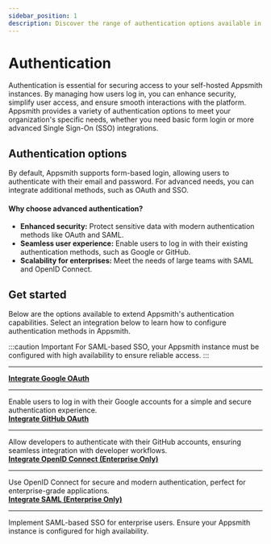 ```yaml
---
sidebar_position: 1
description: Discover the range of authentication options available in Appsmith. Learn how to enhance security and improve user experience with Single Sign-On (SSO), OAuth, and more.
---
```


# Authentication

Authentication is essential for securing access to your self-hosted Appsmith instances. By managing how users log in, you can enhance security, simplify user access, and ensure smooth interactions with the platform. Appsmith provides a variety of authentication options to meet your organization's specific needs, whether you need basic form login or more advanced Single Sign-On (SSO) integrations.

## Authentication options

By default, Appsmith supports form-based login, allowing users to authenticate with their email and password. For advanced needs, you can integrate additional methods, such as OAuth and SSO.

#### Why choose advanced authentication?

- **Enhanced security:** Protect sensitive data with modern authentication methods like OAuth and SAML.
- **Seamless user experience:** Enable users to log in with their existing authentication methods, such as Google or GitHub.
- **Scalability for enterprises:** Meet the needs of large teams with SAML and OpenID Connect.

## Get started

Below are the options available to extend Appsmith's authentication capabilities. Select an integration below to learn how to configure authentication methods in Appsmith.

:::caution Important 
For SAML-based SSO, your Appsmith instance must be configured with high availability to ensure reliable access.
:::

---

<div className="containerGridSampleApp">

   <div className="containerColumnSampleApp columnGrid column-one">
      <div className="containerCol">
         <b><a href="/getting-started/setup/instance-configuration/authentication/google-login">Integrate Google OAuth</a></b>
      </div>
      <hr/>
      <div className="containerDescription">
         Enable users to log in with their Google accounts for a simple and secure authentication experience.
      </div>
   </div>

   <div className="containerColumnSampleApp columnGrid column-two">
      <div className="containerCol">
         <b><a href="/getting-started/setup/instance-configuration/authentication/github-login">Integrate GitHub OAuth</a></b>
      </div>
      <hr/>
      <div className="containerDescription">
         Allow developers to authenticate with their GitHub accounts, ensuring seamless integration with developer workflows.
      </div>
   </div>

</div>

<div className="containerGridSampleApp">

   <div className="containerColumnSampleApp columnGrid column-one">
      <div className="containerCol">
         <b><a href="/getting-started/setup/instance-configuration/authentication/openid-connect-oidc">Integrate OpenID Connect (Enterprise Only)</a></b>
      </div>
      <hr/>
      <div className="containerDescription">
         Use OpenID Connect for secure and modern authentication, perfect for enterprise-grade applications.
      </div>
   </div>

   <div className="containerColumnSampleApp columnGrid column-two">
      <div className="containerCol">
         <b><a href="/getting-started/setup/instance-configuration/authentication/security-assertion-markup-language-saml">Integrate SAML (Enterprise Only)</a></b>
      </div>
      <hr/>
      <div className="containerDescription">
         Implement SAML-based SSO for enterprise users. Ensure your Appsmith instance is configured for high availability.
      </div>
   </div>

</div>
